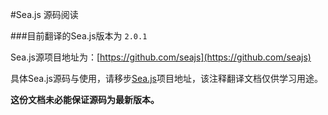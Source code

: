 #Sea.js 源码阅读

###目前翻译的Sea.js版本为 `2.0.1`

Sea.js源项目地址为：[https://github.com/seajs](https://github.com/seajs)

具体Sea.js源码与使用，请移步[Sea.js](https://github.com/seajs)项目地址，该注释翻译文档仅供学习用途。

**这份文档未必能保证源码为最新版本。**
